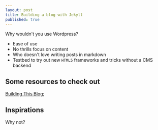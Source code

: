 ```yaml
---
layout: post
title: Building a blog with Jekyll
published: true
---
```


Why wouldn't you use Wordpress?

* Ease of use
* No thrills focus on content
* Who doesn't love writing posts in markdown
* Testbed to try out new `HTML5` frameworks and tricks without a CMS backend

## Some resources to check out
[Building This Blog](http://eyeshalfclosed.com/blog/2013/07/30/building-this-blog/);

## Inspirations

Why not?